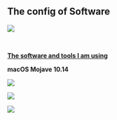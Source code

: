 ## The config of Software

![](https://github.com/ykqmain/my-config/blob/master/screenshots/vim.png)

<br>


[**The software and tools I am using**](http://blog.ykqmain.com/liqi/)

**macOS Mojave 10.14**

![](https://github.com/ykqmain/my-config/blob/master/screenshots/macOS10.14.png)

![](https://github.com/ykqmain/my-config/blob/master/screenshots/macOS10.14-1.png)

![](https://github.com/ykqmain/my-config/blob/master/screenshots/macOS10.14-2.png)

<br><br>

